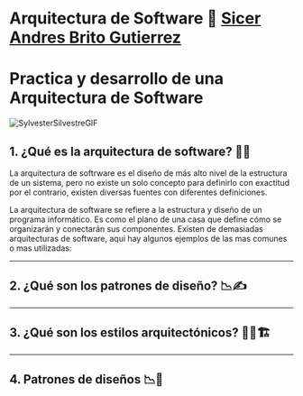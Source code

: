 # Arquitectura de Software 👷 [Sicer Andres Brito Gutierrez](https://github.com/SicerBrito)
# Practica y desarrollo de una Arquitectura de Software  
![SylvesterSilvestreGIF](https://github.com/SicerBrito/Arquitectura-De-Software/assets/126881720/25a764f7-63e5-4443-ab59-05c18738f577)

## 1. ¿Qué es la arquitectura de software? 🚧👷
La arquitectura de softrware es el diseño de más alto nivel de la estructura de un sistema, pero no existe un solo concepto para definirlo con exactitud por el contrario, existen diversas fuentes con diferentes definiciones.


La arquitectura de software se refiere a la estructura y diseño de un programa informático. Es como el plano de una casa que define cómo se organizarán y conectarán sus componentes. Existen de demasiadas arquitecturas de software, aqui hay algunos ejemplos de las mas comunes o mas utilizadas:




---

## 2. ¿Qué son los patrones de diseño? 📉✍️


---

## 3. ¿Qué son los estilos arquitectónicos? 👨‍💼🏗️
---

## 4. Patrones de diseños 📉💾